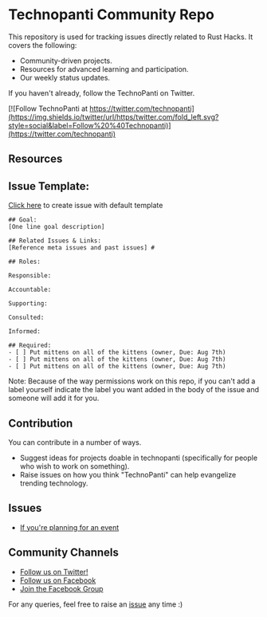 # Technopanti Community Repo

This repository is used for tracking issues directly related to Rust Hacks. It covers the following:

* Community-driven projects.
* Resources for advanced learning and participation.
* Our weekly status updates.

If you haven't already, follow the TechnoPanti on Twitter.

[![Follow TechnoPanti at https://twitter.com/technopanti](https://img.shields.io/twitter/url/https/twitter.com/fold_left.svg?style=social&label=Follow%20%40Technopanti)](https://twitter.com/technopanti)

## Resources



## Issue Template:

[Click here](https://github.com/Internautsorg/techopanti-guide/issues/new?template=default.md) to create issue with default template

```
## Goal: 
[One line goal description] 

## Related Issues & Links: 
[Reference meta issues and past issues] #

## Roles:

Responsible:

Accountable:

Supporting:

Consulted:

Informed: 

## Required: 
- [ ] Put mittens on all of the kittens (owner, Due: Aug 7th) 
- [ ] Put mittens on all of the kittens (owner, Due: Aug 7th) 
- [ ] Put mittens on all of the kittens (owner, Due: Aug 7th)
```
Note: Because of the way permissions work on this repo, if you can't add a label yourself indicate the label you want added in the body of the issue and someone will add it for you.

## Contribution

You can contribute in a number of ways.

 * Suggest ideas for projects doable in technopanti (specifically for people who wish to work on something).
 * Raise issues on how you think "TechnoPanti" can help evangelize trending technology.

## Issues

 - [If you're planning for an event](https://github.com/Internautsorg/techopanti-guide/issues/new?template=event.md)

## Community Channels

 * [Follow us on Twitter!](https://twitter.com/technopanti)
 * [Follow us on Facebook](https://www.facebook.com/technopantiOfficial/)
 * [Join the Facebook Group](https://www.facebook.com/groups/technopanti)


For any queries, feel free to raise an [issue](https://github.com/internautsorg/technopanti-guide/issues/new) any time :)
